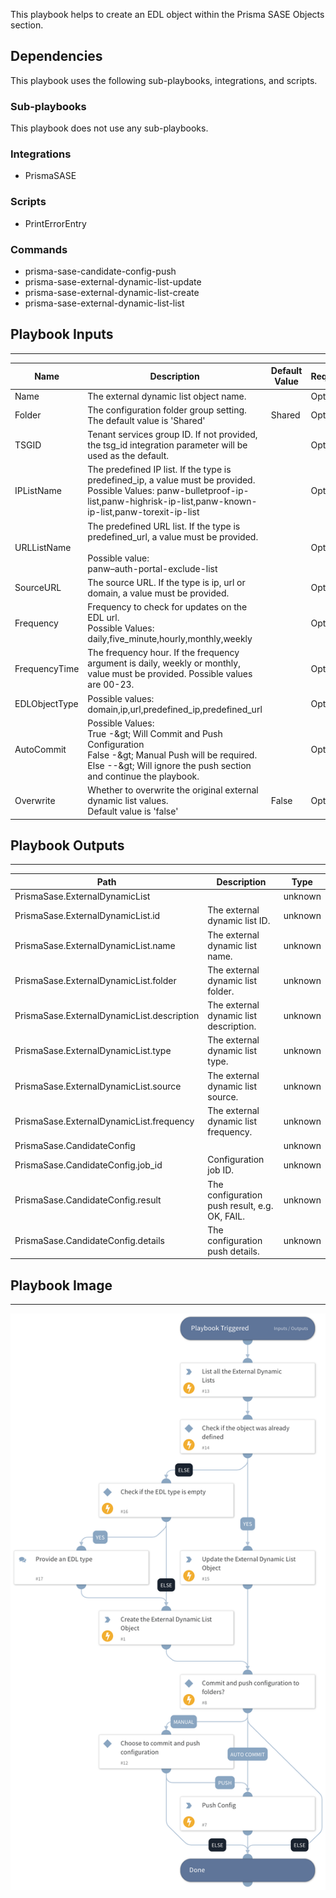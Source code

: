 This playbook helps to create an EDL object within the Prisma SASE Objects section.

## Dependencies

This playbook uses the following sub-playbooks, integrations, and scripts.

### Sub-playbooks

This playbook does not use any sub-playbooks.

### Integrations

* PrismaSASE

### Scripts

* PrintErrorEntry

### Commands

* prisma-sase-candidate-config-push
* prisma-sase-external-dynamic-list-update
* prisma-sase-external-dynamic-list-create
* prisma-sase-external-dynamic-list-list

## Playbook Inputs

---

| **Name** | **Description** | **Default Value** | **Required** |
| --- | --- | --- | --- |
| Name | The external dynamic list object name. |  | Optional |
| Folder | The configuration folder group setting.<br/>The default value is 'Shared' | Shared | Optional |
| TSGID | Tenant services group ID. If not provided, the tsg_id integration parameter will be used as the default. |  | Optional |
| IPListName | The predefined IP list. If the type is predefined_ip, a value must be provided.<br/>Possible Values: panw-bulletproof-ip-list,panw-highrisk-ip-list,panw-known-ip-list,panw-torexit-ip-list |  | Optional |
| URLListName | The predefined URL list. If the type is predefined_url, a value must be provided.<br/><br/>Possible value:<br/>panw–auth-portal-exclude-list |  | Optional |
| SourceURL | The source URL. If the type is ip, url or domain, a value must be provided. |  | Optional |
| Frequency | Frequency to check for updates on the EDL url.<br/>Possible Values:<br/>daily,five_minute,hourly,monthly,weekly |  | Optional |
| FrequencyTime | The frequency hour. If the frequency argument is daily, weekly or monthly, value must be provided. Possible values are 00-23. |  | Optional |
| EDLObjectType | Possible values:<br/>domain,ip,url,predefined_ip,predefined_url |  | Optional |
| AutoCommit | Possible Values:<br/>True -&amp;gt; Will Commit and Push Configuration<br/>False -&amp;gt; Manual Push will be required.<br/>Else --&amp;gt; Will ignore the push section and continue the playbook. |  | Optional |
| Overwrite | Whether to overwrite the original external dynamic list values.<br/>Default value is 'false' | False | Optional |

## Playbook Outputs

---

| **Path** | **Description** | **Type** |
| --- | --- | --- |
| PrismaSase.ExternalDynamicList |  | unknown |
| PrismaSase.ExternalDynamicList.id | The external dynamic list ID. | unknown |
| PrismaSase.ExternalDynamicList.name | The external dynamic list name. | unknown |
| PrismaSase.ExternalDynamicList.folder | The external dynamic list folder. | unknown |
| PrismaSase.ExternalDynamicList.description | The external dynamic list description. | unknown |
| PrismaSase.ExternalDynamicList.type | The external dynamic list type. | unknown |
| PrismaSase.ExternalDynamicList.source | The external dynamic list source. | unknown |
| PrismaSase.ExternalDynamicList.frequency | The external dynamic list frequency. | unknown |
| PrismaSase.CandidateConfig |  | unknown |
| PrismaSase.CandidateConfig.job_id | Configuration job ID. | unknown |
| PrismaSase.CandidateConfig.result | The configuration push result, e.g. OK, FAIL. | unknown |
| PrismaSase.CandidateConfig.details | The configuration push details. | unknown |

## Playbook Image

---

![Prisma SASE - Create or Edit EDL object](../doc_files/Prisma_SASE_-_Create_or_Edit_EDL_object.png)
